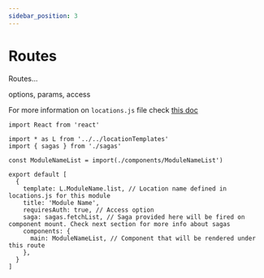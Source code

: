 ```yaml
---
sidebar_position: 3
---
```


# Routes

Routes...

options, params, access

For more information on ```locations.js``` file check [this doc](/docs/locations/)

```
import React from 'react'

import * as L from '../../locationTemplates'
import { sagas } from './sagas'

const ModuleNameList = import(./components/ModuleNameList')

export default [
  {
    template: L.ModuleName.list, // Location name defined in locations.js for this module
    title: 'Module Name',
    requiresAuth: true, // Access option
    saga: sagas.fetchList, // Saga provided here will be fired on component mount. Check next section for more info about sagas
    components: {
      main: ModuleNameList, // Component that will be rendered under this route
    },
  }
]
```


